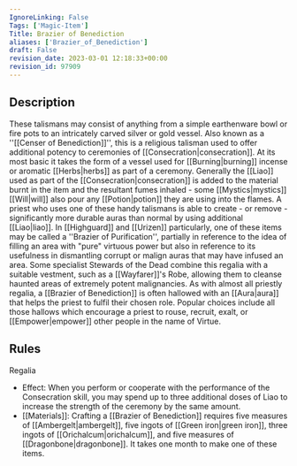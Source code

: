 ```yaml
---
IgnoreLinking: False
Tags: ['Magic-Item']
Title: Brazier of Benediction
aliases: ['Brazier_of_Benediction']
draft: False
revision_date: 2023-03-01 12:18:33+00:00
revision_id: 97909
---
```


## Description
These talismans may consist of anything from a simple earthenware bowl or fire pots to an intricately carved silver or gold vessel. Also known as a ''[[Censer of Benediction]]'', this is a religious talisman used to offer additional potency to ceremonies of [[Consecration|consecration]]. At its most basic it takes the form of a vessel used for [[Burning|burning]] incense or aromatic [[Herbs|herbs]] as part of a ceremony. Generally the [[Liao]] used as part of the [[Consecration|consecration]] is added to the material burnt in the item and the resultant fumes inhaled - some [[Mystics|mystics]] [[Will|will]] also pour any [[Potion|potion]] they are using into the flames.
A priest who uses one of these handy talismans is able to create - or remove - significantly more durable auras than normal by using additional [[Liao|liao]]. In [[Highguard]] and [[Urizen]] particularly, one of these items may be called a ''Brazier of Purification'', partially in reference to the idea of filling an area with "pure" virtuous power but also in reference to its usefulness in dismantling corrupt or malign auras that may have infused an area. Some specialist Stewards of the Dead combine this regalia with a suitable vestment, such as a [[Wayfarer]]'s Robe, allowing them to cleanse haunted areas of extremely potent malignancies.
As with almost all priestly regalia, a [[Brazier of Benediction]] is often hallowed with an [[Aura|aura]] that helps the priest to fulfil their chosen role. Popular choices include all those hallows which encourage a priest to rouse, recruit, exalt, or [[Empower|empower]] other people in the name of Virtue.
## Rules
Regalia
* Effect: When you perform or cooperate with the performance of the Consecration skill, you may spend up to three additional doses of Liao to increase the strength of the ceremony by the same amount.
* [[Materials]]: Crafting a [[Brazier of Benediction]] requires five measures of [[Ambergelt|ambergelt]], five ingots of [[Green iron|green iron]], three ingots of [[Orichalcum|orichalcum]], and five measures of [[Dragonbone|dragonbone]]. It takes one month to make one of these items.
